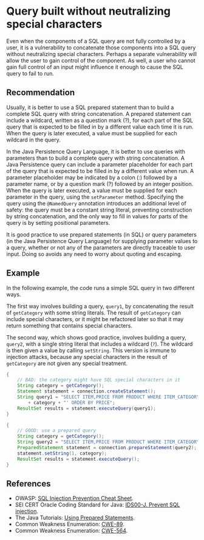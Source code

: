 # Query built without neutralizing special characters
Even when the components of a SQL query are not fully controlled by a user, it is a vulnerability to concatenate those components into a SQL query without neutralizing special characters. Perhaps a separate vulnerability will allow the user to gain control of the component. As well, a user who cannot gain full control of an input might influence it enough to cause the SQL query to fail to run.


## Recommendation
Usually, it is better to use a SQL prepared statement than to build a complete SQL query with string concatenation. A prepared statement can include a wildcard, written as a question mark (?), for each part of the SQL query that is expected to be filled in by a different value each time it is run. When the query is later executed, a value must be supplied for each wildcard in the query.

In the Java Persistence Query Language, it is better to use queries with parameters than to build a complete query with string concatenation. A Java Persistence query can include a parameter placeholder for each part of the query that is expected to be filled in by a different value when run. A parameter placeholder may be indicated by a colon (:) followed by a parameter name, or by a question mark (?) followed by an integer position. When the query is later executed, a value must be supplied for each parameter in the query, using the `setParameter` method. Specifying the query using the `@NamedQuery` annotation introduces an additional level of safety: the query must be a constant string literal, preventing construction by string concatenation, and the only way to fill in values for parts of the query is by setting positional parameters.

It is good practice to use prepared statements (in SQL) or query parameters (in the Java Persistence Query Language) for supplying parameter values to a query, whether or not any of the parameters are directly traceable to user input. Doing so avoids any need to worry about quoting and escaping.


## Example
In the following example, the code runs a simple SQL query in two different ways.

The first way involves building a query, `query1`, by concatenating the result of `getCategory` with some string literals. The result of `getCategory` can include special characters, or it might be refactored later so that it may return something that contains special characters.

The second way, which shows good practice, involves building a query, `query2`, with a single string literal that includes a wildcard (`?`). The wildcard is then given a value by calling `setString`. This version is immune to injection attacks, because any special characters in the result of `getCategory` are not given any special treatment.


```java
{
    // BAD: the category might have SQL special characters in it
    String category = getCategory();
    Statement statement = connection.createStatement();
    String query1 = "SELECT ITEM,PRICE FROM PRODUCT WHERE ITEM_CATEGORY='"
        + category + "' ORDER BY PRICE";
    ResultSet results = statement.executeQuery(query1);
}

{
    // GOOD: use a prepared query
    String category = getCategory();
    String query2 = "SELECT ITEM,PRICE FROM PRODUCT WHERE ITEM_CATEGORY=? ORDER BY PRICE";
    PreparedStatement statement = connection.prepareStatement(query2);
    statement.setString(1, category);
    ResultSet results = statement.executeQuery();
}
```

## References
* OWASP: [SQL Injection Prevention Cheat Sheet](https://cheatsheetseries.owasp.org/cheatsheets/SQL_Injection_Prevention_Cheat_Sheet.html).
* SEI CERT Oracle Coding Standard for Java: [IDS00-J. Prevent SQL injection](https://wiki.sei.cmu.edu/confluence/display/java/IDS00-J.+Prevent+SQL+injection).
* The Java Tutorials: [Using Prepared Statements](https://docs.oracle.com/javase/tutorial/jdbc/basics/prepared.html).
* Common Weakness Enumeration: [CWE-89](https://cwe.mitre.org/data/definitions/89.html).
* Common Weakness Enumeration: [CWE-564](https://cwe.mitre.org/data/definitions/564.html).
